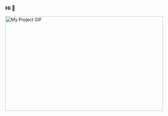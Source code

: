 ### Hi 👋

<img src="https://user-images.githubusercontent.com/86560208/136267934-a52e8f78-e07e-44be-b946-a936b6a906c5.gif" alt="My Project GIF" width="500" height="300">
<!--
**I-Zafirov/I-Zafirov** is a ✨ _special_ ✨ repository because its `README.md` (this file) appears on your GitHub profile.

Here are some ideas to get you started:

- 🔭 I’m currently working on ...
- 🌱 I’m currently learning ...
- 👯 I’m looking to collaborate on ...
- 🤔 I’m looking for help with ...
- 💬 Ask me about ...
- 📫 How to reach me: ...
- 😄 Pronouns: ...
- ⚡ Fun fact: ...
-->

